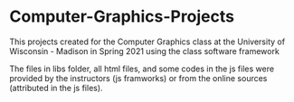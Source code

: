 # Computer-Graphics-Projects
This projects created for the Computer Graphics class at the University of Wisconsin - Madison in Spring 2021 using the class software framework

The files in libs folder, all html files, and some codes in the js files were provided by the instructors (js framworks) or from the online sources (attributed in the js files).